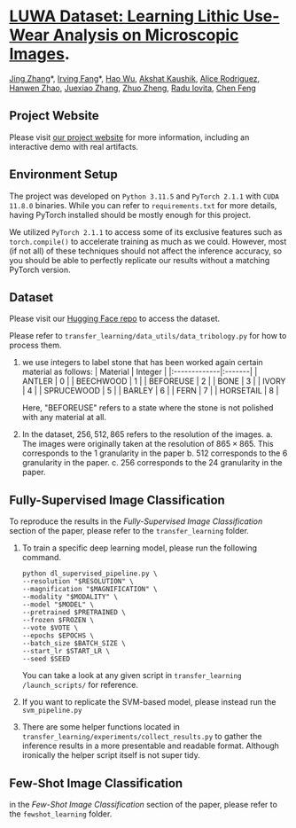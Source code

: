 # [LUWA Dataset: Learning Lithic Use-Wear Analysis on Microscopic Images](https://ai4ce.github.io/LUWA/).

[Jing Zhang](https://jingz6676.github.io//)\*, [Irving Fang](https://irvingf7.github.io/)\*,  [Hao Wu](https://www.linkedin.com/in/hao-wu-8bbb7724a/), [Akshat Kaushik](https://www.linkedin.com/in/akshat-kaushik/), [Alice Rodriguez](https://as.nyu.edu/departments/anthropology/people/graduate-students/doctoral-students/alice-rodriguez.html), [Hanwen Zhao](https://www.linkedin.com/in/hanwen-zhao-2523a4104/), [Juexiao Zhang](https://juexzz.github.io/), [Zhuo Zheng](https://zhuozheng.top/), [Radu Iovita](https://wp.nyu.edu/faculty-iovita/), [Chen Feng](https://scholar.google.com/citations?user=YeG8ZM0AAAAJ)

## Project Website
Please visit [our project website](https://ai4ce.github.io/EgoPAT3Dv2/) for more information, including an interactive demo with real artifacts.


## Environment Setup
The project was developed on `Python 3.11.5` and `PyTorch 2.1.1` with `CUDA 11.8.0` binaries. While you can refer to `requirements.txt` for more details, having PyTorch installed should be mostly enough for this project.

We utilized `PyTorch 2.1.1` to access some of its exclusive features such as `torch.compile()` to accelerate training as much as we could. However, most (if not all) of these techniques should not affect the inference accuracy, so you should be able to perfectly replicate our results without a matching PyTorch version.


## Dataset
Please visit our [Hugging Face repo](https://huggingface.co/datasets/ai4ce/LUWA/tree/main) to access the dataset. 

Please refer to `transfer_learning/data_utils/data_tribology.py` for how to process them. 

1. we use integers to label stone that has been worked again certain material as follows:
    | Material    | Integer |
    |:-------------|:-------|
    | ANTLER      | 0     |
    | BEECHWOOD   | 1     |
    | BEFOREUSE   | 2     |
    | BONE        | 3     |
    | IVORY       | 4     |
    | SPRUCEWOOD  | 5     |
    | BARLEY      | 6     |
    | FERN        | 7     |
    | HORSETAIL   | 8     |

    Here, "BEFOREUSE" refers to a state where the stone is not polished with any material at all.
2. In the dataset, $256, 512, 865$ refers to the resolution of the images. 
    a. The images were originally taken at the resolution of $865 \times 865$. This corresponds to the 1 granularity in the paper
    b. $512$ corresponds to the 6 granularity in the paper.
    c. $256$ corresponds to the 24 granularity in the paper.

## Fully-Supervised Image Classification
To reproduce the results in the *Fully-Supervised Image Classification* section of the paper, please refer to the `transfer_learning` folder.

1. To train a specific deep learning model, please run the following command.
    ```
    python dl_supervised_pipeline.py \
    --resolution "$RESOLUTION" \
    --magnification "$MAGNIFICATION" \
    --modality "$MODALITY" \
    --model "$MODEL" \
    --pretrained $PRETRAINED \
    --frozen $FROZEN \
    --vote $VOTE \
    --epochs $EPOCHS \
    --batch_size $BATCH_SIZE \
    --start_lr $START_LR \
    --seed $SEED
    ```

    You can take a look at any given script in `transfer_learning
    /launch_scripts/` for reference.

2. If you want to replicate the SVM-based model, please instead run the `svm_pipeline.py` 

3. There are some helper functions located in `transfer_learning/experiments/collect_results.py` to gather the inference results in a more presentable and readable format. Although ironically the helper script itself is not super tidy.

## Few-Shot Image Classification
in the *Few-Shot Image Classification* section of the paper, please refer to the `fewshot_learning` folder.